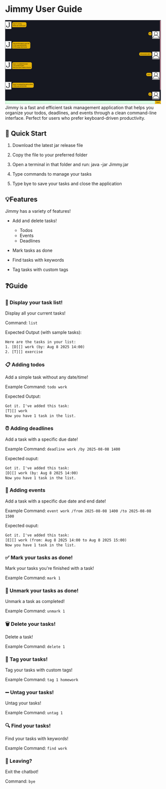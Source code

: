 # Jimmy User Guide

![](docs/Ui.png)
Jimmy is a fast and efficient task management application that helps you organize your todos, deadlines, and events through a clean command-line interface. Perfect for users who prefer keyboard-driven productivity.

## 🚀 Quick Start
1. Download the latest jar release file

2. Copy the file to your preferred folder

3. Open a terminal in that folder and run: java -jar Jimmy.jar

4. Type commands to manage your tasks

5. Type bye to save your tasks and close the application

## 💡Features
Jimmy has a variety of features! 

- Add and delete tasks!
  - Todos
  - Events
  - Deadlines

- Mark tasks as done

- Find tasks with keywords

- Tag tasks with custom tags

## ❓Guide 

### 📜 Display your task list!

Display all your current tasks!

Command: ``list``

Expected Output (with sample tasks):

```
Here are the tasks in your list:
1. [D][] work (by: Aug 8 2025 14:00)
2. [T][] exercise 
```

### 📋 Adding todos

Add a simple task without any date/time! 

Example Command: ``todo work``

Expected Output:

```
Got it. I've added this task:
[T][] work
Now you have 1 task in the list.
```

### ⏰ Adding deadlines
Add a task with a specific due date!

Example Command: ``deadline work /by 2025-08-08 1400``

Expected ouput:
```
Got it. I've added this task:
[D][] work (by: Aug 8 2025 14:00)
Now you have 1 task in the list.
```

### 🎯 Adding events
Add a task with a specific due date and end date!

Example Command: ``event work /from 2025-08-08 1400 /to 2025-08-08 1500``

Expected ouput:
```
Got it. I've added this task:
[E][] work (from: Aug 8 2025 14:00 to Aug 8 2025 15:00)
Now you have 1 task in the list.
```

### ✅ Mark your tasks as done!
Mark your tasks you're finished with a task!

Example Command: ``mark 1``

### 🔄 Unmark your tasks as done!
Unmark a task as completed!

Example Command: ``unmark 1``

### 🗑️ Delete your tasks!
Delete a task!

Example Command: ``delete 1``

### 📌 Tag your tasks!

Tag your tasks with custom tags!

Example Command: ``tag 1 homework``

### ➖ Untag your tasks!

Untag your tasks!

Example Command: ``untag 1``

### 🔍 Find your tasks!

Find your tasks with keywords!

Example Command: ``find work``

### 🚪 Leaving?
Exit the chatbot!

Command: ``bye``